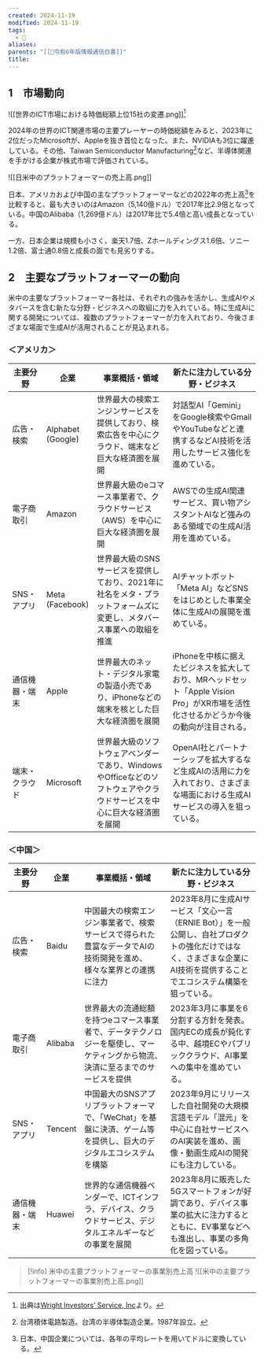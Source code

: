 ```yaml
---
created: 2024-11-19
modified: 2024-11-19
tags:
  - 📝
aliases: 
parents: "[[📑令和6年版情報通信白書]]"
title: 
---
```

## 1　市場動向
![[世界のICT市場における時価総額上位15社の変遷.png]][^wright-investors]

[^wright-investors]: 出典は[Wright Investors’ Service, Inc](https://www.corporateinformation.com/#/tophundred)より。

2024年の世界のICT関連市場の主要プレーヤーの時価総額をみると、2023年に2位だったMicrosoftが、Appleを抜き首位となった。また、NVIDIAも3位に躍進している。その他、Taiwan Semiconductor Manufacturing[^taiwan-sm]など、半導体関連を手がける企業が株式市場で評価されている。

[^taiwan-sm]: 台湾積体電路製造。台湾の半導体製造企業。1987年設立。

![[日米中のプラットフォーマーの売上高.png]]

日本、アメリカおよび中国の主なプラットフォーマーなどの2022年の売上高[^uriagedaka]を比較すると、最も大きいのはAmazon（5,140億ドル）で2017年比2.9倍となっている。中国のAlibaba（1,269億ドル）は2017年比で5.4倍と高い成長となっている。

[^uriagedaka]: 日本、中国企業については、各年の平均レートを用いてドルに変換している。

一方、日本企業は規模も小さく、楽天1.7倍、Zホールディングス1.6倍、ソニー1.2倍、富士通0.8倍と成長の面でも見劣りする。

## 2　主要なプラットフォーマーの動向
米中の主要なプラットフォーマー各社は、それぞれの強みを活かし、生成AIやメタバースを含む新たな分野・ビジネスへの取組に力を入れている。特に生成AIに関する開発については、複数のプラットフォーマーが力を入れており、今後さまざまな場面で生成AIが活用されることが見込まれる。

### ＜アメリカ＞

| 主要分野    | 企業                   | 事業概括・領域                                                           | 新たに注力している分野・ビジネス                                                                |
| ------- | -------------------- | ----------------------------------------------------------------- | ------------------------------------------------------------------------------- |
| 広告・検索   | Alphabet<br>(Google) | 世界最大の検索エンジンサービスを提供しており、検索広告を中心にクラウド、端末など巨大な経済圏を展開                 | 対話型AI「Gemini」をGoogle検索やGmailやYouTubeなどと連携するなどAI技術を活用したサービス強化を進めている。             |
| 電子商取引   | Amazon               | 世界最大級のeコマース事業者で、クラウドサービス（AWS）を中心に巨大な経済圏を展開                        | AWSでの生成AI関連サービス、買い物アシスタントAIなど強みのある領域での生成AI活用を進めている。                             |
| SNS・アプリ | Meta<br>(Facebook)   | 世界最大級のSNSサービスを提供しており、2021年に社名をメタ・プラットフォームズに変更し、メタバース事業への取組を推進     | AIチャットボット「Meta AI」などSNSをはじめとした事業全体に生成AIの展開を進めている。                               |
| 通信機器・端末 | Apple                | 世界最大のネット・デジタル家電の製造小売であり、iPhoneなどの端末を核とした巨大な経済圏を展開                 | iPhoneを中核に据えたビジネスを拡大しており、MRヘッドセット「Apple Vision Pro」がXR市場を活性化させるかどうか今後の動向が注目される。 |
| 端末・クラウド | Microsoft            | 世界最大級のソフトウェアベンダーであり、WindowsやOfficeなどのソフトウェアやクラウドサービスを中心に巨大な経済圏を展開 | OpenAI社とパートナーシップを拡大するなど生成AIの活用に力を入れており、さまざまな場面における生成AIサービスの導入を狙っている。            |

### ＜中国＞

| 主要分野    | 企業      | 事業概括・領域                                                         | 新たに注力している分野・ビジネス                                                                             |
| ------- | ------- | --------------------------------------------------------------- | -------------------------------------------------------------------------------------------- |
| 広告・検索   | Baidu   | 中国最大の検索エンジン事業者で、検索サービスで得られた豊富なデータでAIの技術開発を進め、様々な業界との連携に注力       | 2023年8月に生成AIサービス「文心一言（ERNIE Bot）」を一般公開し、自社プロダクトの強化だけではなく、さまざまな企業にAI技術を提供することでエコシステム構築を狙っている。 |
| 電子商取引   | Alibaba | 世界最大の流通総額を持つeコマース事業者で、データテクノロジーを駆使し、マーケティングから物流、決済に至るまでのサービスを提供 | 2023年3月に事業を6分割する方針を発表。国内ECの成長が鈍化する中、越境ECやパブリッククラウド、AI事業への集中を進めている。                           |
| SNS・アプリ | Tencent | 中国最大のSNSアプリプラットフォーマで、「WeChat」を基盤に決済、ゲーム等を提供し、巨大のデジタルエコシステムを構築   | 2023年9月にリリースした自社開発の大規模言語モデル「混元」を中心に自社サービスへのAI実装を進め、画像・動画生成AIの開発にも注力している。                     |
| 通信機器・端末 | Huawei  | 世界的な通信機器ベンダーで、ICTインフラ、デバイス、クラウドサービス、デジタルエネルギーなどの事業を展開           | 2023年8月に販売した5Gスマートフォンが好調であり、デバイス事業の拡大に注力するとともに、EV事業などへも進出し、事業の多角化を図っている。                     |

>[!info] 米中の主要プラットフォーマーの事業別売上高
>![[米中の主要プラットフォーマーの事業別売上高.png]]